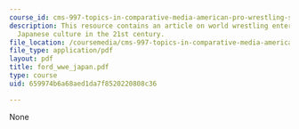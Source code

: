 ```yaml
---
course_id: cms-997-topics-in-comparative-media-american-pro-wrestling-spring-2007
description: This resource contains an article on world wrestling entertainment in
  Japanese culture in the 21st century.
file_location: /coursemedia/cms-997-topics-in-comparative-media-american-pro-wrestling-spring-2007/659974b6a68aed1da7f8520220808c36_ford_wwe_japan.pdf
file_type: application/pdf
layout: pdf
title: ford_wwe_japan.pdf
type: course
uid: 659974b6a68aed1da7f8520220808c36

---
```

None